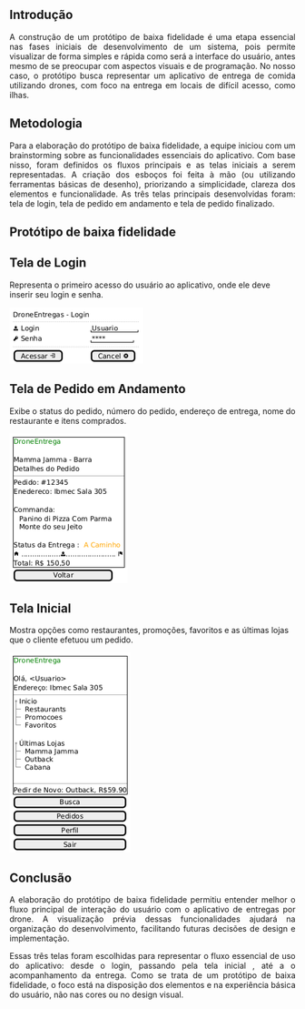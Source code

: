 ## Introdução
<p align="justify"> A construção de um protótipo de baixa fidelidade é uma etapa essencial nas fases iniciais de desenvolvimento de um sistema, pois permite visualizar de forma simples e rápida como será a interface do usuário, antes mesmo de se preocupar com aspectos visuais e de programação. No nosso caso, o protótipo busca representar um aplicativo de entrega de comida utilizando drones, com foco na entrega em locais de difícil acesso, como ilhas. </p>

## Metodologia
<p align="justify"> Para a elaboração do protótipo de baixa fidelidade, a equipe iniciou com um brainstorming sobre as funcionalidades essenciais do aplicativo. Com base nisso, foram definidos os fluxos principais e as telas iniciais a serem representadas. A criação dos esboços foi feita à mão (ou utilizando ferramentas básicas de desenho), priorizando a simplicidade, clareza dos elementos e funcionalidade. As três telas principais desenvolvidas foram: tela de login, tela de pedido em andamento e tela de pedido finalizado. </p>

## Protótipo de baixa fidelidade

## Tela de Login
Representa o primeiro acesso do usuário ao aplicativo, onde ele deve inserir seu login e senha.

![alt text](image.png)

## Tela de Pedido em Andamento
Exibe o status do pedido, número do pedido, endereço de entrega, nome do restaurante e itens comprados.

![alt text](image-1.png)

## Tela Inicial
Mostra opções como restaurantes, promoções, favoritos e as últimas lojas que o cliente efetuou um pedido.

![alt text](image-2.png)

## Conclusão

<p align="justify"> A elaboração do protótipo de baixa fidelidade permitiu entender melhor o fluxo principal de interação do usuário com o aplicativo de entregas por drone. A visualização prévia dessas funcionalidades ajudará na organização do desenvolvimento, facilitando futuras decisões de design e implementação. </p>

<p align="justify"> Essas três telas foram escolhidas para representar o fluxo essencial de uso do aplicativo: desde o login, passando pela tela inicial , até a o acompanhamento da entrega. Como se trata de um protótipo de baixa fidelidade, o foco está na disposição dos elementos e na experiência básica do usuário, não nas cores ou no design visual. </p>